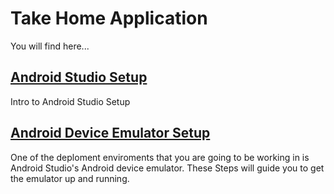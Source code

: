 # Take Home Application

You will find here...

## [Android Studio Setup](takeHomeAndroidStudioSetup.md)

Intro to Android Studio Setup

## [Android Device Emulator Setup](takeHomeEmulatorSetup.md)

One of the deploment enviroments that you are going to be working in is Android Studio's Android device emulator. These Steps will guide you to get the emulator up and running.
